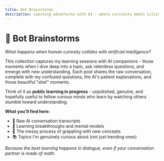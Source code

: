 ```yaml
---
title: Bot Brainstorms
description: Learning adventures with AI - where curiosity meets silicon
---
```


# 🤖 Bot Brainstorms

*What happens when human curiosity collides with artificial intelligence?*

This collection captures my learning sessions with AI companions - those moments when I dive deep into a topic, ask relentless questions, and emerge with new understanding. Each post shares the raw conversation, complete with my confused questions, the AI's patient explanations, and those beautiful "aha!" moments.

Think of it as **public learning in progress** - unpolished, genuine, and hopefully useful to fellow curious minds who learn by watching others stumble toward understanding.

**What you'll find here:**
- 💬 Raw AI conversation transcripts  
- 🧠 Learning breakthroughs and mental models
- 🤔 The messy process of grappling with new concepts
- 📚 Topics I'm genuinely curious about (not just trending ones)

*Because the best learning happens in dialogue, even if your conversation partner is made of math.*
